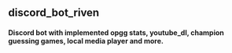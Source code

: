 ## discord_bot_riven
#### Discord bot with implemented opgg stats, youtube_dl, champion guessing games, local media player and more.